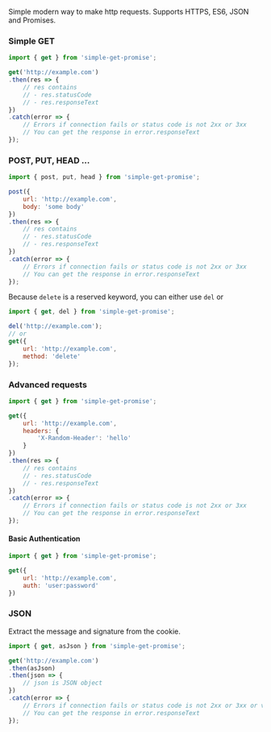 Simple modern way to make http requests. Supports HTTPS, ES6, JSON and Promises.

### Simple GET

```js
import { get } from 'simple-get-promise';

get('http://example.com')
.then(res => {
	// res contains
	// - res.statusCode
	// - res.responseText
})
.catch(error => {
	// Errors if connection fails or status code is not 2xx or 3xx
	// You can get the response in error.responseText
});
```

### POST, PUT, HEAD ...

```js
import { post, put, head } from 'simple-get-promise';

post({
	url: 'http://example.com',
	body: 'some body'
})
.then(res => {
	// res contains
	// - res.statusCode
	// - res.responseText
})
.catch(error => {
	// Errors if connection fails or status code is not 2xx or 3xx
	// You can get the response in error.responseText
});
```

Because `delete` is a reserved keyword, you can either use `del` or

```js
import { get, del } from 'simple-get-promise';

del('http://example.com');
// or
get({
	url: 'http://example.com',
	method: 'delete'
});
```

### Advanced requests

```js
import { get } from 'simple-get-promise';

get({
	url: 'http://example.com',
	headers: {
		'X-Random-Header': 'hello'
	}
})
.then(res => {
	// res contains
	// - res.statusCode
	// - res.responseText
})
.catch(error => {
	// Errors if connection fails or status code is not 2xx or 3xx
	// You can get the response in error.responseText
});
```

#### Basic Authentication

```js
import { get } from 'simple-get-promise';

get({
	url: 'http://example.com',
	auth: 'user:password'
})
```

### JSON

Extract the message and signature from the cookie.

```js
import { get, asJson } from 'simple-get-promise';

get('http://example.com')
.then(asJson)
.then(json => {
	// json is JSON object
})
.catch(error => {
	// Errors if connection fails or status code is not 2xx or 3xx or valid JSON
	// You can get the response in error.responseText
});
```
